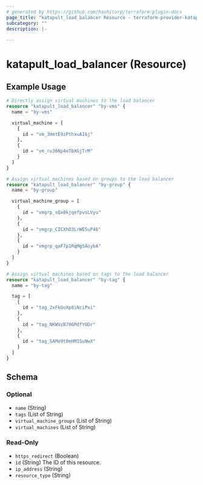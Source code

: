 ```yaml
---
# generated by https://github.com/hashicorp/terraform-plugin-docs
page_title: "katapult_load_balancer Resource - terraform-provider-katapult"
subcategory: ""
description: |-
  
---
```


# katapult_load_balancer (Resource)



## Example Usage

```terraform
# Directly assign virtual machines to the load balancer
resource "katapult_load_balancer" "by-vms" {
  name = "by-vms"

  virtual_machine = [
    {
      id = "vm_3HmtE9zPthxuAI6j"
    },
    {
      id = "vm_ru36Np4eTbXGjTrM"
    }
  ]
}

# Assign virtual machines based on groups to the load balancer
resource "katapult_load_balancer" "by-group" {
  name = "by-group"

  virtual_machine_group = [
    {
      id = "vmgrp_sQx8kjqefpvsLVyu"
    },
    {
      id = "vmgrp_CICXhD3LrWE5uP46"
    },
    {
      id = "vmgrp_qaF7p1RqMgSAoybA"
    }
  ]
}

# Assign virtual machines based on tags to the load balancer
resource "katapult_load_balancer" "by-tag" {
  name = "by-tag"

  tag = [
    {
      id = "tag_2xFkGuXp8iNciPxi"
    },
    {
      id = "tag_NKWVzB706MdfYODr"
    },
    {
      id = "tag_SAMo9t0eHM1SuNwX"
    }
  ]
}
```

<!-- schema generated by tfplugindocs -->
## Schema

### Optional

- `name` (String)
- `tags` (List of String)
- `virtual_machine_groups` (List of String)
- `virtual_machines` (List of String)

### Read-Only

- `https_redirect` (Boolean)
- `id` (String) The ID of this resource.
- `ip_address` (String)
- `resource_type` (String)


